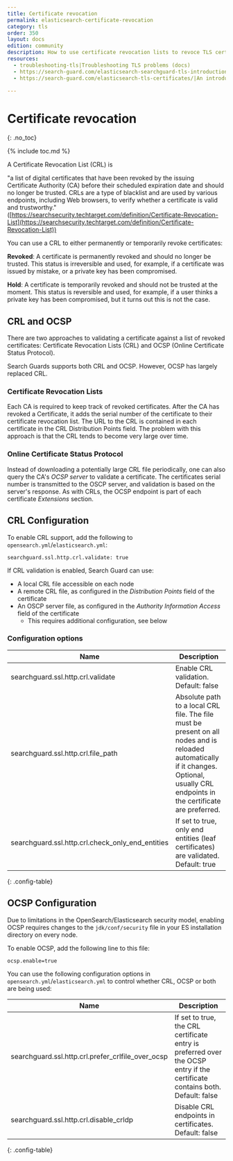 ```yaml
---
title: Certificate revocation
permalink: elasticsearch-certificate-revocation
category: tls
order: 350
layout: docs
edition: community
description: How to use certificate revocation lists to revoce TLS certificates used in your OpenSearch/Elasticsearch cluster.
resources:
  - troubleshooting-tls|Troubleshooting TLS problems (docs)  
  - https://search-guard.com/elasticsearch-searchguard-tls-introduction/|An introduction to TLS (blog post)
  - https://search-guard.com/elasticsearch-tls-certificates/|An introduction to TLS certificates (blog post)

---
```

<!---
Copyright 2020 floragunn GmbH
-->
# Certificate revocation
{: .no_toc}

{% include toc.md %}


A Certificate Revocation List (CRL) is 

"a list of digital certificates that have been revoked by the issuing Certificate Authority (CA) before their scheduled expiration date and should no longer be trusted. CRLs are a type of blacklist and are used by various endpoints, including Web browsers, to verify whether a certificate is valid and trustworthy."
([https://searchsecurity.techtarget.com/definition/Certificate-Revocation-List](https://searchsecurity.techtarget.com/definition/Certificate-Revocation-List))

You can use a CRL to either permanently or temporarily revoke certificates:

**Revoked**: A certificate is permanently revoked and should no longer be trusted. This status is irreversible and used, for example, if a certificate was issued by mistake, or a private key has been compromised.

**Hold**: A certificate is temporarily revoked and should not be trusted at the moment. This status is reversible and used, for example, if a user thinks a private key has been compromised, but it turns out this is not the case.


## CRL and OCSP

There are two approaches to validating a certificate against a list of revoked certificates: Certificate Revocation Lists (CRL) and OCSP (Online Certificate Status Protocol). 

Search Guards supports both CRL and OCSP. However, OCSP has largely replaced CRL.

### Certificate Revocation Lists

Each CA is required to keep track of revoked certificates. After the CA has revoked a Certificate, it adds the serial number of the certificate to their certificate revocation list. The URL to the CRL is contained in each certificate in the CRL Distribution Points field. The problem with this approach is that the CRL tends to become very large over time.

### Online Certificate Status Protocol

Instead of downloading a potentially large CRL file periodically, one can also query the CA's *OCSP server* to validate a certificate. The certificates serial number is transmitted to the OSCP server, and validation is based on the server's response. As with CRLs, the OCSP endpoint is part of each certificate *Extensions* section.

## CRL Configuration

To enable CRL support, add the following to `opensearch.yml`/`elasticsearch.yml`:

```
searchguard.ssl.http.crl.validate: true
```

If CRL validation is enabled, Search Guard can use:

* A local CRL file accessible on each node
* A remote CRL file, as configured in the *Distribution Points* field of the certificate
* An OSCP server file, as configured in the *Authority Information Access* field of the certificate
  * This requires additional configuration, see below

### Configuration options

| Name | Description |
|---|---|
| searchguard.ssl.http.crl.validate | Enable CRL validation. Default: false |
| searchguard.ssl.http.crl.file_path |  Absolute path to a local CRL file. The file must be present on all nodes and is reloaded automatically if it changes. Optional, usually CRL endpoints in the certificate are preferred.|
| searchguard.ssl.http.crl.check\_only\_end\_entities | If set to true, only end entities (leaf certificates) are validated. Default: true|
{: .config-table}


## OCSP Configuration

Due to limitations in the OpenSearch/Elasticsearch security model, enabling OCSP requires changes to the `jdk/conf/security` file in your ES installation directory on every node.

To enable OCSP, add the following line to this file:

```
ocsp.enable=true
```  

You can use the following configuration options in `opensearch.yml`/`elasticsearch.yml` to control whether CRL, OCSP or both are being used:

| Name | Description |
|---|---|
| searchguard.ssl.http.crl.prefer\_crlfile\_over\_ocsp | If set to true, the CRL certificate entry is preferred over the OCSP entry if the certificate contains both. Default: false |
| searchguard.ssl.http.crl.disable_crldp | Disable CRL endpoints in certificates. Default: false|
{: .config-table}